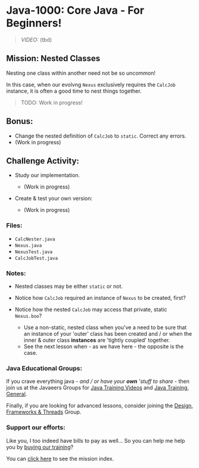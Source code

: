 # Java-1000: Core Java - For Beginners!

> _VIDEO:_ (tbd)

## Mission: Nested Classes
Nesting one class within another need not be so uncommon!

In this case, when our evolvng `Nexus` exclusively requires 
the `CalcJob` instance, it is often a good time to nest 
things together.

> TODO: Work in progress!

## Bonus:
- Change the nested definition of `CalcJob` to `static`. Correct any errors.
- (Work in progress)

## Challenge Activity:
- Study our implementation.
  * (Work in progress)
  
- Create & test your own version:
  * (Work in progress)

### Files:
* `CalcNester.java`
* `Nexus.java`
* `NexusTest.java`
* `CalcJobTest.java`

### Notes:
- Nested classes may be either `static` or not.


- Notice how `CalcJob` required an instance of `Nexus` 
to be created, first?


- Notice how the nested `CalcJob` may access that private, static `Nexus.boo`?
  - Use a non-static, nested class when you've a need to be sure that an instance of
your 'outer' class has been created and / or when the inner & outer class
__instances__ are 'tightly coupled' together.
  - See the next lesson when - as we have here - the opposite is the case.

### Java Educational Groups:
If you crave everything java - _and / or have your **own**
'stuff to share_ - then join us at the
Javaeers Groups for [Java Training Videos](https://www.facebook.com/JavaVideos9000/)
and [Java Training, General](https://www.facebook.com/groups/javatraining9000/).

Finally, if you are looking for advanced lessons, consider joining the
[Design, Frameworks & Threads](https://www.facebook.com/Java-Design-Frameworks-Thread-Video-Training-670850766419490)
Group.

### Support our efforts:
Like you, I too indeed have bills to pay as well... So you can help me help you
by [buying our training](https://www.udemy.com/course/how-to-java)?

You can [click here](../../../../MISSIONS.md) to see the mission index.


